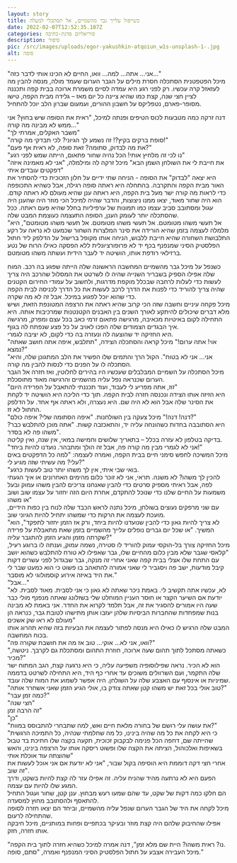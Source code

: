 ```yaml
---
layout: story
title: כשייפול עלייך גבר מהשמיים, אל תסתכלי למעלה
date: 2022-02-07T12:52:35.107Z
categories: סוריאליזם סדנת-כתיבה
description: סיפור
pic: /src/images/uploads/egor-yakushkin-atqoiun_w1s-unsplash-1-.jpg
alt: סופה
---
```

"אני... אתה... למה... וואו, החיים לא הכינו אותי לדבר כזה..."\
מיכל הפטפטנית הסתכלה חסרת מילים על הגבר הערום שעמד מולה, מנסה להבין מה לעזאזל קרה עכשיו. רק לפני רגע היא עמדה לסיים משמרת ארוכה בבית קפה ותכננה לציין חצי שנה, קצת כמו שהיא ציינה כל יום מאז – גלידה מבית הקפה, טישו מסופר-פארם, נטפליקס על חשבון ההורים, ועמעום שברון הלב יוכל להתחיל.

דנה זרקה כמה מטבעות לכוס הטיפים ופנתה למיכל, "ראית את הסופה שיש בחוץ? אני ממש לא מבינה מה קורה..."\
"משבר האקלים, אמרתי לך"\
"סופת ברקים בקיץ?! זה נשמע לך הגיוני? לכי תבדקי מה קורה!"\
"את מה לבדוק, סתומה? זאת סופה, לא ראית אף פעם?"\
"נו לכי זה מלחיץ אותי! הכל נהיה שחור פתאום, הייתה שמש לפני רגע"\
"את חייבת לי את השולחן השמן הבא" מיכל זרקה לה ומילמלה, "אני לא מאמינה איזה דפקטים עובדים איתי"\
היא יצאה "לבדוק" את הסופה - הניחה שתי ידיים על חלון הזכוכית כדי להסתיר את האור מבית הקפה והתקרבה. בהתחלה היא ראתה סופה רגילה, אבל כשהיא התכופפה כדי לראות מה קורה ישר מעל בית הקפה, היא ראתה ענן שהיא מעולם לא ראתה קודם. הוא היה שחור מאוד, יצאו ממנו ניצוצות, והדבר שהיה למיכל הכי מוזר היה שהענן היה עגול ומסתובב סביב עצמו כמו תמונות של ערפיליות בחלל שהיא פעם ראתה. ככל שהסתכלה יותר לעומק הענן, הסופה התעצמה כעוצמת המבט שלה.\
"אל תעשי משהו מטומטם. אל תעשי משהו מטומטם. אל תעשי משהו מטומטם", היא מלמלה לעצמה בזמן שהיא הורידה את סינר המלצרות השחור שכמעט לא נראה על רקע התלבושת השחורה שהיא חייבת ללבוש, הניחה אותו מקופל ברישול על הדלפק ליד חתול הפלסטיק הסיני שמנפנף בכף יד לא פרופורציונלית ללא הפסקה כאילו הרוח של נטע ברזילאי רודפת אותו, הושיטה יד לעבר הידית ועשתה משהו מטומטם.

כשנפל על מיכל גבר מהשמיים המחשבה הראשונה שלה הייתה שפגע בה רכב. המוח שלה אפילו הספיק בשבריר השנייה שהיה לו לשרטט את המסלול שהרכב היה צריך לעשות כדי לעלות לרחבה שבכלל מוקפת מדרגות, ולחשוב על עמודי החירום הקטנים שהיה צריך להוריד כדי לפנות את הדרך לרכב לעשות את כל הדרך לכניסה לבית הקפה כדי שהוא יוכל לפגוע במיכל. אבל זה לא מה שקרה.\
מיכל פקחה עיניים וחשבה שזה הכי קרוב שהיא ראתה את הרצפה המטונפת הזאת, ושיש מלא דברים שיכולים להיתקע לאורך השנים בין האבנים הקטנטנות שמרכיבות אותה. היא התחילה לקום באיטיות מכאיבה, מרגישה פתאום זרמי כאב בכל עצם ומפרק, מרגישה איך הבגדים הצמודים שלה הפכו לאויב על כל פצע שנפתח לה בגוף.\
היא החזיקה יד שהוצעה לה ונעזרה בה כדי לקום, לא יציבה לגמרי.\
"אוי! אתה ערום!" מיכל קראה והסתכלה הצידה, "תתלבש, איפה אתה חושב שאתה נמצא?"\
"אני... אני לא בטוח". הקול הרך והתמים שלו הפשיר את הלב המתגונן שלה, והיא הסתכלה לו על הפנים כדי לנסות להבין מה קורה.\
מיכל הסתכלה על השמיים המבלבלים שעכשיו היו בהירים לחלוטין, ואז חזרה אל הגבר הערום שכנראה נפל עליה מהשמיים והרגישה מאוד מתוסכלת.\
"זוז, אתה מפריע לי לעבוד, ועוד תכננתי להתאבל על הפרידה היום"\
היא הזיזה אותו הצידה ונכנסה חזרה לבית הקפה. תוך כדי הליכה היא הושיטה יד לקחת את הסינר שלה אבל הוא לא היה שם. היא נעצרה, ולא ראתה אף אחד. על הדלפק החתול לא זז.\
"דנה! דנה!" מיכל צעקה בין השולחנות. "איפה הסתומה שלי? איפה כולם?"\
היא הסתובבה בחדות כשהונחה עליה יד, והתאכזבה קשות. "אתה מוכן להתלבש כבר? משהו פה לא בסדר".\
בדיקה בטלפון לא עזרה בכלל – בתאריך שלושים וחמישה במאי, אין שנה, ואין קליטה.\
"אני לא לגמרי מבין מה קורה פה, אבל זה הולך ומתבהר. נועדנו להיות ביחד!"\
מיכל המשיכה לחפש סימני חיים בבית הקפה, ואמרה לעצמה: "למה כל הדפקטים באים עלי? מה עשיתי שזה מגיע לי?"\
"בואי שבי איתי, אין לך משהו יותר טוב לעשות כרגע.\
להכין לך משהו? לא משנה. תראי, אני לא זוכר כלום מהימים האחרונים או איך הגעתי לפה, אבל ראיתי מספיק סרטים כדי להבין שאנחנו צריכים להבין משהו עמוק ובעל משמעות על החיים שלנו כדי שנוכל להתקדם, אחרת היום הזה יחזור על עצמו שוב ושוב או משהו"\
עם שני מרפקים נעוצים בשולחן, מיכל נתנה לראש הכבד שלה לנוח בין כפות הידיים, מועכת לעצמה את הרקות כדי שמשהו יתחיל להיות הגיוני שוב.\
"לא צריך להיות גאון כדי להבין שנועדנו להיות ביחד, ורק אז הזמן יחזור לתפקד", הוא המשיך. "או שכל יום גברים נופלים עלייך מהשמיים בזמן שאת מתאבלת על פרידה שקרתה מזמן והגיע הזמן להתגבר עליה?"\
מיכל החזיקה צורך בל-הוקסי עמוק להוריד לו סטירה, נשמה עמוק, וענתה לו ברוגע רעיל, "קלאסי שגבר שלא מבין כלום מהחיים שלו, גבר שאפילו לא טורח להתלבש כשהוא יושב עם התחת שלו אצלי בבית קפה שאני אחרי זה מנקה, גבר שבגדול לפני עשרים דקות קיבל מודעות, ישב פה ויסגביר לי שאני אמורה להתאהב בו פשוט כי הוא כמעט שבר לי את היד באיזה אירוע קוסמולוגי לא מוסבר."\
"אבל..."\
"לא, עכשיו אתה תקשיב לי. באמת ניכר שאתה לא גאון כי אני לסבית. מאוד לסבית. לא יודעת אם השיער הקצר או חוסר העניין המוחלט שלי בשזלונג שאתה מנפנף מולי כבר שעה היו אמורים להסגיר את זה, אבל תלמד לקרוא את החדר. אני באמת לא מבינה בנות שמפחדות שהחברות הביסיות שלהן יעזבו אותן מתישהו לטובת גבר, כנראה הן מעולם לא ראו שק אשכים"\
המבט שלה הרגיש לו כאילו היא מנסה לפתור לעצמה את הבעיות בזה שהיא תהרוג אותו בכוח המחשבה.\
"וואו, אני לא... אוקי... טוב אז מה את חושבת שקורה פה?"\
"כשאתה מסתכל לתוך תהום שעה ארוכה, חוזרת התהום ומסתכלת גם לקרבך. ניטשה, מכיר?"\
הוא לא הכיר. נראה שפילוסופיה משפיעה עליה, כי היא נרגעה קצת, הגב המתוח ישר שלה התקמר, ועם השרוולים משוכים עד אחרי כף היד, היא התחילה לשרטט בדממה שמיניות או אינסוף עם האצבע שלה על השולחן. היה אפשר לשמוע את המוח שלה עובד.\
"טוב אולי בכל זאת יש משהו קטן שאתה צודק בו, אולי הגיע הזמן שאני אשחרר אותה?"\
"כמה זמן עבר?"\
"חצי שנה"\
זה הרבה זמן"\
"כן"\
"את עושה עלי רושם של בחורה מלאת חיים ואש, למה שתבחרי להתבוסס במוות?"\
"כי היא לקחה את כל מה שהיה בינינו, כל מה שחלמתי שנהיה, כל התמיכה הרגשית שהייתה שם, דחפה הכל פנימה לבקבוק זכוכית, תקעה בקצה שלו חתיכת בד טבול בשאיפות ואלכוהול, הציתה את הקצה שלו ופשוט ריסקה אותו על הרצפה בינינו, והאש שהוצתה עוד אוכלת אותי"\
אחרי חצי דקה דוממת היא הוסיפה בקול שבור, "אני לא יודעת אם אני אוכל לעשות את זה שוב".\
הפעם היא לא נרתעה מהיד שהניח עליה. זה אפילו עזר לה קצת להיות בשקט, ודרך המגע שלו להיות עם עצמה.\
הם חלקו כמה דקות של שקט, עד שהם שמעו רעש מבחוץ. ענן קטן, שחור ועגול התחיל להתאסף ולהסתובב מחוץ למסעדה.\
מיכל לקחה את היד של הגבר הערום שנפל עליה מהשמיים, וביחד הם יצאו חזרה לסופה שהתחילה לרעום.\
אפילו שהחיבוק שלהם היה קצת מוזר ובעיקר בכתפיים ופחות במותניים, מיכל חיבקה אותו חזרה, חזק.

"נו? ראית משהו? היית שם מלא זמן", דנה אמרה למיכל כשהיא חזרה לתוך בית הקפה.\
מיכל העבירה אצבע על חתול הפלסטיק הסיני המנפנף ואמרה, "סתם, סופה."